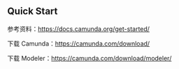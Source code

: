 ## Quick Start

参考资料：https://docs.camunda.org/get-started/

下载 Camunda：https://camunda.com/download/

下载 Modeler：https://camunda.com/download/modeler/

